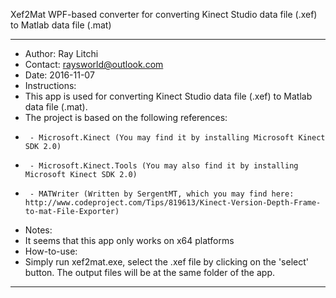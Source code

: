  Xef2Mat
WPF-based converter for converting Kinect Studio data file (.xef) to Matlab data file (.mat)

------------------------------------------------------------------------------------------------------
 * Author:  Ray Litchi
 * Contact: raysworld@outlook.com
 * Date:    2016-11-07
 * Instructions:
 *  This app is used for converting Kinect Studio data file (.xef) to Matlab data file (.mat).
 *  The project is based on the following references:
 *      - Microsoft.Kinect (You may find it by installing Microsoft Kinect SDK 2.0)
 *      - Microsoft.Kinect.Tools (You may also find it by installing Microsoft Kinect SDK 2.0)
 *      - MATWriter (Written by SergentMT, which you may find here: http://www.codeproject.com/Tips/819613/Kinect-Version-Depth-Frame-to-mat-File-Exporter) 
 * Notes:
 *  It seems that this app only works on x64 platforms
 * How-to-use:
 *  Simply run xef2mat.exe, select the .xef file by clicking on the 'select' button. The output files will be at the same folder of the app.
------------------------------------------------------------------------------------------------------
